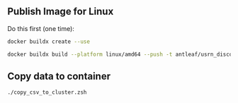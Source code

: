 ## Publish Image for Linux
Do this first (one time):
```bash
docker buildx create --use
```

```bash
docker buildx build --platform linux/amd64 --push -t antleaf/usrn_discovery_survey:0.1 .
```

## Copy data to container

```bash
./copy_csv_to_cluster.zsh
```
